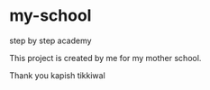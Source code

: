 # my-school
step by step academy

This project is created by me for my mother school.

Thank you
kapish tikkiwal
